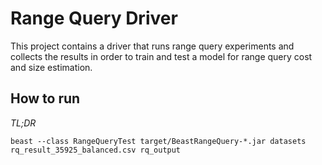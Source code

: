 # Range Query Driver
This project contains a driver that runs range query experiments
and collects the results in order to train and test
a model for range query cost and size estimation.

## How to run
*TL;DR*
```shell
beast --class RangeQueryTest target/BeastRangeQuery-*.jar datasets rq_result_35925_balanced.csv rq_output
```
